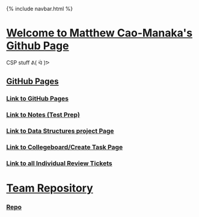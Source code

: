 {% include navbar.html %}


# <u> Welcome to Matthew Cao-Manaka's Github Page </u>
CSP stuff ᕕ( ᐛ )ᕗ

## <u>GitHub Pages</u>

### [Link to GitHub Pages](https://pqhantom.github.io/Tri-3-Matthew-Cao-Manaka)
### [Link to Notes (Test Prep)](https://pqhantom.github.io/Tri-3-Matthew-Cao-Manaka/testprep)
### [Link to Data Structures project Page](https://pqhantom.github.io/Tri-3-Matthew-Cao-Manaka/datastructures)
### [Link to Collegeboard/Create Task Page](https://pqhantom.github.io/Tri-3-Matthew-Cao-Manaka/collegeboard)

### [Link to all Individual Review Tickets](https://github.com/NinjaBreadLord/grup-grass/issues/assigned/Pqhantom)
# <u> Team Repository</u>

### [Repo](https://github.com/NinjaBreadLord/grup-grass)
